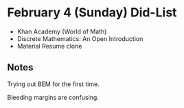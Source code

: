 # February 4 (Sunday) Did-List

* Khan Academy (World of Math)
* Discrete Mathematics: An Open Introduction
* Material Resume clone

## Notes

Trying out BEM for the first time.

Bleeding margins are confusing.
